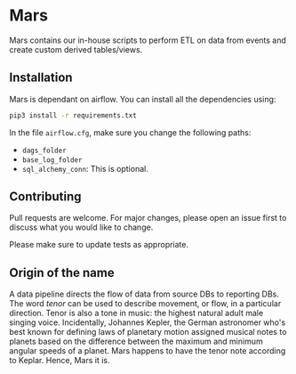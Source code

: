 # Mars

Mars contains our in-house scripts to perform ETL on data from events and create custom derived tables/views.

## Installation

Mars is dependant on airflow. You can install all the dependencies using:

```bash
pip3 install -r requirements.txt
```

In the file `airflow.cfg`, make sure you change the following paths:

- `dags_folder`
- `base_log_folder`
- `sql_alchemy_conn`: This is optional.

## Contributing
Pull requests are welcome. For major changes, please open an issue first to discuss what you would like to change.

Please make sure to update tests as appropriate.

## Origin of the name

A data pipeline directs the flow of data from source DBs to reporting DBs. The 
word _tenor_ can be used to describe movement, or flow, in a particular direction. 
Tenor is also a tone in music: the highest natural adult male singing voice. 
Incidentally, Johannes Kepler, the German astronomer who's best known for 
defining laws of planetary motion assigned musical notes to planets based on the 
difference between the maximum and minimum angular speeds of a planet. Mars 
happens to have the tenor note according to Keplar. Hence, Mars it is.
